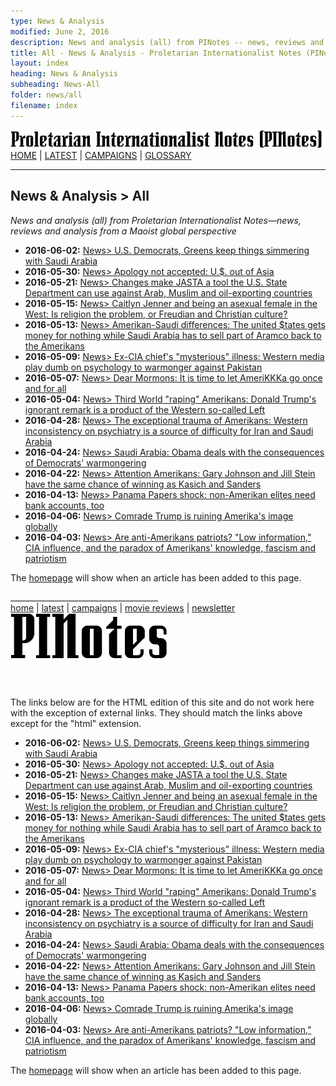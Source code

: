```yaml
---
type: News & Analysis
modified: June 2, 2016
description: News and analysis (all) from PINotes -- news, reviews and analysis from a Maoist global perspective
title: All - News & Analysis - Proletarian Internationalist Notes (PINotes)
layout: index
heading: News & Analysis
subheading: News-All
folder: news/all
filename: index
---
```

<div class="hide"><p id="banner-md"><a href="../../index.md"><img src="../../_layouts/images/banner_small_600.png" alt="Proletarian Internationalist Notes (PINotes)" /></a><br /><a href="../../index.md">HOME</a> | <a href="../../pages/latest.md">LATEST</a> | <a href="../../pages/agitation/index.md">CAMPAIGNS</a> | <a href="../../pages/glossary/index.md">GLOSSARY</a></p><hr /><h2>News & Analysis &gt; All</h2></div><p><i>News and analysis (all) from Proletarian Internationalist Notes&mdash;news, reviews and analysis from a Maoist global perspective</i></p><div class="hide">

<ul id="list1">
<li><b>2016-06-02:</b> <a href="../../_posts/2016-06-02-news-Democrats-Greens-Saudis.md">News> U.S. Democrats, Greens keep things simmering with Saudi Arabia</a></li>
<li><b>2016-05-30:</b> <a href="../../_posts/2016-05-30-news-Obama-Hiroshima-visit.md">News> Apology not accepted: U.$. out of Asia</a></li>
<li><b>2016-05-21:</b> <a href="../../_posts/2016-05-21-news-Revised-JASTA-State-tool.md">News> Changes make JASTA a tool the U.S. State Department can use against Arab, Muslim and oil-exporting countries</a></li>
<li><b>2016-05-15:</b> <a href="../../_posts/2016-05-15-news-Caitlyn-Jenner.md">News> Caitlyn Jenner and being an asexual female in the West: Is religion the problem, or Freudian and Christian culture?</a></li>
<li><b>2016-05-13:</b> <a href="../../_posts/2016-05-13-news-Amerikan-Saudi-differences.md">News> Amerikan-Saudi differences: The united $tates gets money for nothing while Saudi Arabia has to sell part of Aramco back to the Amerikans</a></li>
<li><b>2016-05-09:</b> <a href="../../_posts/2016-05-09-news-CIA-mysterious-illness.md">News> Ex-CIA chief's "mysterious" illness: Western media play dumb on psychology to warmonger against Pakistan</a></li>
<li><b>2016-05-07:</b> <a href="../../_posts/2016-05-07-news-Dear-Mormons.md">News> Dear Mormons: It is time to let AmeriKKKa go once and for all</a></li>
<li><b>2016-05-04:</b> <a href="../../_posts/2016-05-04-news-Trump-China-rape-remark.md">News> Third World "raping" Amerikans: Donald Trump's ignorant remark is a product of the Western so-called Left</a></li>
<li><b>2016-04-28:</b> <a href="../../_posts/2016-04-28-news-The-exceptional-trauma-of-Amerikans.md">News> The exceptional trauma of Amerikans: Western inconsistency on psychiatry is a source of difficulty for Iran and Saudi Arabia</a></li>
<li><b>2016-04-24:</b> <a href="../../_posts/2016-04-24-news-911-lawsuit-bill.md">News> Saudi Arabia: Obama deals with the consequences of Democrats' warmongering</a></li>
<li><b>2016-04-22:</b> <a href="../../_posts/2016-04-22-news-Gary-Johnson-and-Jill-Stein.md">News> Attention Amerikans: Gary Johnson and Jill Stein have the same chance of winning as Kasich and Sanders</a></li>
<li><b>2016-04-13:</b> <a href="../../_posts/2016-04-13-news-Panama-Papers-shock.md">News> Panama Papers shock: non-Amerikan elites need bank accounts, too</a></li>
<li><b>2016-04-06:</b> <a href="../../_posts/2016-04-06-news-Comrade-Trump-is-ruining.md">News> Comrade Trump is ruining Amerika's image globally</a></li>
<li><b>2016-04-03:</b> <a href="../../_posts/2016-04-03-news-Are-anti-Amerikans-patriots.md">News> Are anti-Amerikans patriots? "Low information," CIA influence, and the paradox of Amerikans' knowledge, fascism and patriotism</a></li>
</ul>

<p><!-- This page is empty at the moment. Please check the <a href="../../index.md">homepage</a> later. -->The <a href="../../index.md">homepage</a> will show when an article has been added to this page.</p>

<p>_____________________________________<br /><a href="../../index.md">home</a> | <a href="../../pages/latest.md">latest</a> | <a href="../../pages/agitation/index.md">campaigns</a> | <a href="../../reviews/movies/index.md">movie reviews</a> | <a href="../../pages/newsletter/index.md">newsletter</a><br /><a href="../../index.md"><img src="../../_layouts/images/logo_250.png" alt="PINotes" /></a></p><pre>






































































































































































































</pre><p>The links below are for the HTML edition of this site and do not work here with the exception of external links. They should match the links above except for the "html" extension.</p></div>

<ul id="list2">
<li><b>2016-06-02:</b> <a href="../../article/news-Democrats-Greens-Saudis">News> U.S. Democrats, Greens keep things simmering with Saudi Arabia</a></li>
<li><b>2016-05-30:</b> <a href="../../article/news-Obama-Hiroshima-visit">News> Apology not accepted: U.$. out of Asia</a></li>
<li><b>2016-05-21:</b> <a href="../../article/news-Revised-JASTA-State-tool">News> Changes make JASTA a tool the U.S. State Department can use against Arab, Muslim and oil-exporting countries</a></li>
<li><b>2016-05-15:</b> <a href="../../article/news-Caitlyn-Jenner">News> Caitlyn Jenner and being an asexual female in the West: Is religion the problem, or Freudian and Christian culture?</a></li>
<li><b>2016-05-13:</b> <a href="../../article/news-Amerikan-Saudi-differences">News> Amerikan-Saudi differences: The united $tates gets money for nothing while Saudi Arabia has to sell part of Aramco back to the Amerikans</a></li>
<li><b>2016-05-09:</b> <a href="../../article/news-CIA-mysterious-illness">News> Ex-CIA chief's "mysterious" illness: Western media play dumb on psychology to warmonger against Pakistan</a></li>
<li><b>2016-05-07:</b> <a href="../../article/news-Dear-Mormons">News> Dear Mormons: It is time to let AmeriKKKa go once and for all</a></li>
<li><b>2016-05-04:</b> <a href="../../article/news-Trump-China-rape-remark">News> Third World "raping" Amerikans: Donald Trump's ignorant remark is a product of the Western so-called Left</a></li>
<li><b>2016-04-28:</b> <a href="../../article/news-The-exceptional-trauma-of-Amerikans">News> The exceptional trauma of Amerikans: Western inconsistency on psychiatry is a source of difficulty for Iran and Saudi Arabia</a></li>
<li><b>2016-04-24:</b> <a href="../../article/news-911-lawsuit-bill">News> Saudi Arabia: Obama deals with the consequences of Democrats' warmongering</a></li>
<li><b>2016-04-22:</b> <a href="../../article/news-Gary-Johnson-and-Jill-Stein">News> Attention Amerikans: Gary Johnson and Jill Stein have the same chance of winning as Kasich and Sanders</a></li>
<li><b>2016-04-13:</b> <a href="../../article/news-Panama-Papers-shock">News> Panama Papers shock: non-Amerikan elites need bank accounts, too</a></li>
<li><b>2016-04-06:</b> <a href="../../article/news-Comrade-Trump-is-ruining">News> Comrade Trump is ruining Amerika's image globally</a></li>
<li><b>2016-04-03:</b> <a href="../../article/news-Are-anti-Amerikans-patriots">News> Are anti-Amerikans patriots? "Low information," CIA influence, and the paradox of Amerikans' knowledge, fascism and patriotism</a></li>
</ul>

<p><!-- This page is empty at the moment. Please check the <a href="../../index.html">homepage</a> later. -->The <a href="../../index.html">homepage</a> will show when an article has been added to this page.</p>
